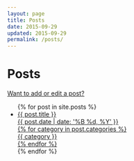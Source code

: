```yaml
---
layout: page
title: Posts
date: 2015-09-29
updated: 2015-09-29
permalink: /posts/
---
```


<div class="container">

<h1>Posts</h1>

<a href="/2015-09-29-adding-a-post">Want to add or edit a post?</a>

<ul class="collection">
{% for post in site.posts %}
    <li class="collection-item"><a href="{{ post.url }}"><div>
      <span class="title">{{ post.title }}</span><br>
      <span class="grey-text text-darken-1">{{ post.date | date: '%B %d, %Y' }}</span><br>
      {% for category in post.categories %}
        <div class="chip">{{ category }}</div>
      {% endfor %}
    </div></a></li>
{% endfor %}
</ul>

</div>
